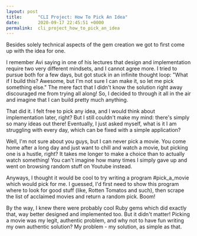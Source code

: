 ```yaml
---
layout: post
title:      "CLI Project: How To Pick An Idea"
date:       2020-09-17 22:45:51 +0000
permalink:  cli_project_how_to_pick_an_idea
---
```


Besides solely technical aspects of the gem creation we got to first come up with the idea for one.

I remember Avi saying in one of his lectures that design and implementation require two very different mindsets, and I cannot agree more. I tried to pursue both for a few days, but got stuck in an infinite thought loop: "What if I build this? Awesome, but I'm not sure I can make it, so let me pick something else." The mere fact that I didn't know the solution right away discouraged me from trying all along! So, I decided to through it all in the air and imagine that I can build pretty much anything.

That did it. I felt free to pick any idea, and I would think about implementation later, right? But I still couldn't make my mind: there's simply so many ideas out there! Eventually, I just asked myself, what is it I am struggling with every day, which can be fixed with a simple application?

Well, I'm not sure about you guys, but I can never pick a movie. You come home after a long day and just want to chill and watch a movie, but picking one is a hustle, right? It takes me longer to make a choice than to actually watch something! You can't imagine how many times I simply gave up and went on browsing random stuff on Youtube instead.

Anyways, I thought it would be cool to try writing a program #pick_a_movie which would pick for me. I guessed, I'd first need to show this program where to look for good stuff (like, Rotten Tomatos and such), then scrape the list of acclaimed movies and return a random pick. Boom!

By the way, I knew there were probably cool Ruby gems which did exactly that, way better designed and implemented too. But it didn't matter! Picking a movie was my legit, authentic problem, and why not to have fun writing my own authentic solution? My problem - my solution, as simple as that.


